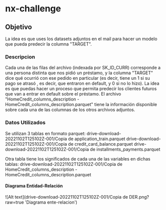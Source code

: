 # nx-challenge

## Objetivo

La idea es que uses los datasets adjuntos en el mail para hacer un modelo que pueda predecir la columna "TARGET".

### Descripcion

Cada una de las filas del archivo (indexada por SK_ID_CURR) corresponde a una persona distinta que nos pidió un préstamo, y la columna "TARGET" dice qué ocurrió con ese pedido en particular (es decir, tiene un 1 si su pago se atrasó , es decir, que entraron en default, y 0 si no lo hizo). La idea es que puedas hacer un proceso que permita predecir los clientes futuros que van a entrar en default sobre el préstamo.
El archivo "HomeCredit_columns_description - HomeCredit_columns_description.parquet" tiene la información disponible sobre cada una de las columnas de los otros archivos adjuntos. 

### Datos Utilizados

Se utilizan 3 tablas en formato parquet:
drive-download-20221102T125102Z-001/Copia de application_train.parquet
drive-download-20221102T125102Z-001/Copia de credit_card_balance.parquet
drive-download-20221102T125102Z-001/Copia de installments_payments.parquet

Otra tabla tiene los significados de cada una de las variables en dichas tablas:
drive-download-20221102T125102Z-001/Copia de HomeCredit_columns_description - HomeCredit_columns_description.parquet

#### Diagrama Entidad-Relación

![Alt text](drive-download-20221102T125102Z-001/Copia de DER.png?raw=true 'Diagrama ente-relacion')


